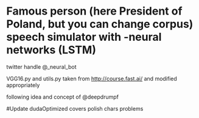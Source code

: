 # Famous person (here President of Poland, but you can change corpus) speech simulator with -neural networks (LSTM)

twitter handle @_neural_bot




VGG16.py and utils.py taken from http://course.fast.ai/ and modified appropriately

 following idea and concept of  @deepdrumpf
 
 #Update
 dudaOptimized covers polish chars problems

